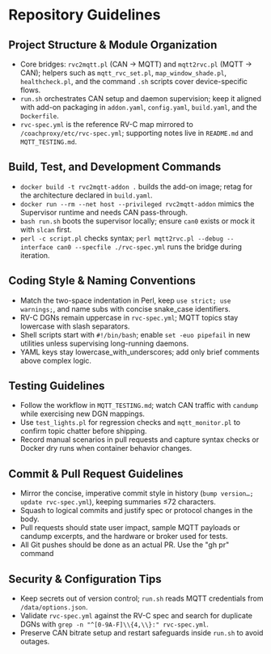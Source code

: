 # Repository Guidelines

## Project Structure & Module Organization
- Core bridges: `rvc2mqtt.pl` (CAN → MQTT) and `mqtt2rvc.pl` (MQTT → CAN); helpers such as `mqtt_rvc_set.pl`, `map_window_shade.pl`, `healthcheck.pl`, and the command `.sh` scripts cover device-specific flows.
- `run.sh` orchestrates CAN setup and daemon supervision; keep it aligned with add-on packaging in `addon.yaml`, `config.yaml`, `build.yaml`, and the `Dockerfile`.
- `rvc-spec.yml` is the reference RV-C map mirrored to `/coachproxy/etc/rvc-spec.yml`; supporting notes live in `README.md` and `MQTT_TESTING.md`.

## Build, Test, and Development Commands
- `docker build -t rvc2mqtt-addon .` builds the add-on image; retag for the architecture declared in `build.yaml`.
- `docker run --rm --net host --privileged rvc2mqtt-addon` mimics the Supervisor runtime and needs CAN pass-through.
- `bash run.sh` boots the supervisor locally; ensure `can0` exists or mock it with `slcan` first.
- `perl -c script.pl` checks syntax; `perl mqtt2rvc.pl --debug --interface can0 --specfile ./rvc-spec.yml` runs the bridge during iteration.

## Coding Style & Naming Conventions
- Match the two-space indentation in Perl, keep `use strict; use warnings;`, and name subs with concise snake_case identifiers.
- RV-C DGNs remain uppercase in `rvc-spec.yml`; MQTT topics stay lowercase with slash separators.
- Shell scripts start with `#!/bin/bash`; enable `set -euo pipefail` in new utilities unless supervising long-running daemons.
- YAML keys stay lowercase_with_underscores; add only brief comments above complex logic.

## Testing Guidelines
- Follow the workflow in `MQTT_TESTING.md`; watch CAN traffic with `candump` while exercising new DGN mappings.
- Use `test_lights.pl` for regression checks and `mqtt_monitor.pl` to confirm topic chatter before shipping.
- Record manual scenarios in pull requests and capture syntax checks or Docker dry runs when container behavior changes.

## Commit & Pull Request Guidelines
- Mirror the concise, imperative commit style in history (`bump version…; update rvc-spec.yml`), keeping summaries ≤72 characters.
- Squash to logical commits and justify spec or protocol changes in the body.
- Pull requests should state user impact, sample MQTT payloads or candump excerpts, and the hardware or broker used for tests.
- All Git pushes should be done as an actual PR. Use the "gh pr" command

## Security & Configuration Tips
- Keep secrets out of version control; `run.sh` reads MQTT credentials from `/data/options.json`.
- Validate `rvc-spec.yml` against the RV-C spec and search for duplicate DGNs with `grep -n "^[0-9A-F]\\{4,\\}:" rvc-spec.yml`.
- Preserve CAN bitrate setup and restart safeguards inside `run.sh` to avoid outages.
